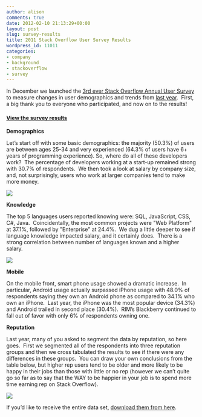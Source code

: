 ```yaml
---
author: alison
comments: true
date: 2012-02-10 21:13:29+00:00
layout: post
slug: survey-results
title: 2011 Stack Overflow User Survey Results
wordpress_id: 11011
categories:
- company
- background
- stackoverflow
- survey
---
```


In December we launched the [3rd ever Stack Overflow Annual User Survey](http://blog.stackoverflow.com/2011/12/come-here-often/) to measure changes in user demographics and trends from [last year](http://blog.stackoverflow.com/2011/01/survey-says/).  First, a big thank you to everyone who participated, and now on to the results!



#### [View the survey results](https://www.surveymonkey.com/sr.aspx?sm=2RYrV_2bFw2aZ2RfedWHNW_2f0DgNnatyQnvvrorWEYhuAQ_3d)



**Demographics**

Let’s start off with some basic demographics: the majority (50.3%) of users are between ages 25-34 and very experienced (64.3% of users have 6+ years of programming experience). So, where do all of these developers work?  The percentage of developers working at a start-up remained strong with 30.7% of respondents.  We then took a look at salary by company size, and, not surprisingly, users who work at larger companies tend to make more money.

[![](/blog/images/2012-02-10-survey-results/salary-by-company-size.png)](http://blog.stackoverflow.com/2012/02/survey-results/salary-by-company-size/)

**Knowledge**

The top 5 languages users reported knowing were: SQL, JavaScript, CSS, C#, Java.  Coincidentally, the most common projects were "Web Platform" at 37.1%, followed by "Enterprise" at 24.4%.  We dug a little deeper to see if language knowledge impacted salary, and it certainly does.  There is a strong correlation between number of languages known and a higher salary.

[![](/blog/images/2012-02-10-survey-results/salary-by-language.png)](http://blog.stackoverflow.com/2012/02/survey-results/salary-by-language/)

**Mobile**

On the mobile front, smart phone usage showed a dramatic increase.  In particular, Android usage actually surpassed iPhone usage with 48.0% of respondents saying they own an Android phone as compared to 34.1% who own an iPhone.  Last year, the iPhone was the most popular device (34.3%) and Android trailed in second place (30.4%).  RIM’s Blackberry continued to fall out of favor with only 6% of respondents owning one.

**Reputation**

Last year, many of you asked to segment the data by reputation, so here goes.  First we segmented all of the respondents into three reputation groups and then we cross tabulated the results to see if there were any differences in these groups.  You can draw your own conclusions from the table below, but higher rep users tend to be older and more likely to be happy in their jobs than those with little or no rep (however we can’t quite go so far as to say that the WAY to be happier in your job is to spend more time earning rep on Stack Overflow).

[![](/blog/images/2012-02-10-survey-results/rep-table.png)](http://blog.stackoverflow.com/2012/02/survey-results/rep-table/)

If you’d like to receive the entire data set, [download them from here](https://drive.google.com/a/stackoverflow.com/#folders/0BwIexitMAu8ceG95UUkyUGlRM0U).
